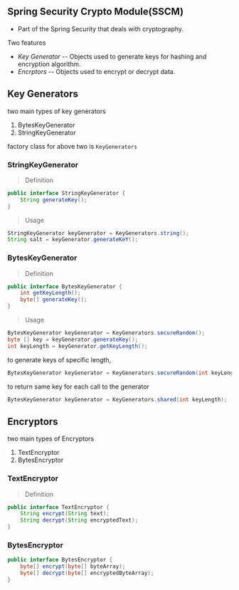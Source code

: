 Spring Security Crypto Module(SSCM)
-----
- Part of the Spring Security that deals with cryptography. 

Two features 
- *Key Generator* -- Objects used to generate keys for hashing and encryption algorithm.
- *Encrptors* -- Objects used to encrypt or decrypt data.

## Key Generators 

two main types of key generators 
 1. BytesKeyGenerator 
 2. StringKeyGenerator

factory class for above two is `KeyGenerators`

### StringKeyGenerator

>Definition

```java
public interface StringKeyGenerator {
    String generateKey();
}
```
>Usage

```java
StringKeyGenerator keyGenerator = KeyGenerators.string();
String salt = keyGenerator.generateKeY();
```

### BytesKeyGenerator
>Definition
```java
public interface BytesKeyGenerator { 
    int getKeyLength(); 
    byte[] generateKey(); 
}
```
>Usage 
```java
BytesKeyGenerator keyGenerator = KeyGenerators.secureRandom();  
byte [] key = keyGenerator.generateKey(); 
int keyLength = keyGenerator.getKeyLength();
```
to generate keys of specific length, 
```java
BytesKeyGenerator keyGenerator = KeyGenerators.secureRandom(int keyLength);
```
to return same key for each call to the generator

```java
BytesKeyGenerator keyGenerator = KeyGenerators.shared(int keyLength);
```

## Encryptors 
two main types of Encryptors 
1. TextEncryptor 
2. BytesEncryptor

### TextEncryptor
> Definition
```java
public interface TextEncryptor { 
    String encrypt(String text); 
    String decrypt(String encryptedText); 
}
```
### BytesEncryptor 
```java
public interface BytesEncryptor { 
    byte[] encrypt(byte[] byteArray); 
    byte[] decrypt(byte[] encryptedByteArray); 
}
```